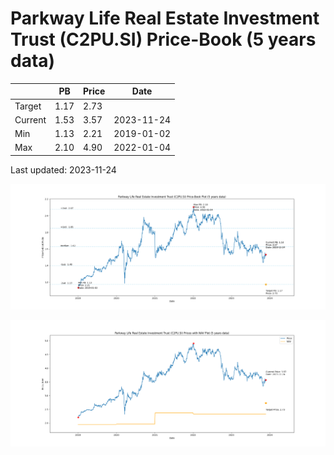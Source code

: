 # Parkway Life Real Estate Investment Trust (C2PU.SI) Price-Book (5 years data)

|     | PB   | Price | Date       |
|-----|------|-------|------------|
| Target | 1.17 | 2.73  |  |
| Current | 1.53 | 3.57  | 2023-11-24 |
| Min | 1.13 | 2.21  | 2019-01-02 |
| Max | 2.10 | 4.90  | 2022-01-04 |

Last updated: 2023-11-24

![Plot of Price-Book ratio for Parkway Life Real Estate Investment Trust (C2PU.SI)](C2PU_pb_5.png)

![Plot of Price with NAV for Parkway Life Real Estate Investment Trust (C2PU.SI)](C2PU_price_nav_5.png)
